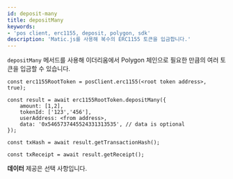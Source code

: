 ```yaml
---
id: deposit-many
title: depositMany
keywords:
- 'pos client, erc1155, deposit, polygon, sdk'
description: 'Matic.js를 사용해 복수의 ERC1155 토큰을 입금합니다.'
---
```


`depositMany` 메서드를 사용해 이더리움에서 Polygon 체인으로 필요한 만큼의 여러 토큰을 입금할 수 있습니다.

```
const erc1155RootToken = posClient.erc1155(<root token address>, true);

const result = await erc1155RootToken.depositMany({
    amount: [1,2],
    tokenId: ['123','456'],
    userAddress: <from address>,
    data: '0x5465737445524331313535', // data is optional
});

const txHash = await result.getTransactionHash();

const txReceipt = await result.getReceipt();

```

**데이터** 제공은 선택 사항입니다.